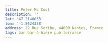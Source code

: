 ```yaml
---
title: Peter Mc Cool
description: ''
lat: '47.2140053'
lon: '-1.5624338'
address: 22 Rue Scribe, 44000 Nantes, France
tags: bar bar-à-bière pub terrasse
---
```

